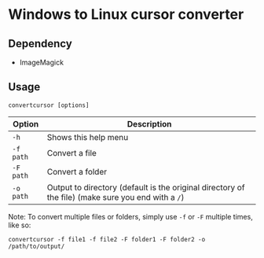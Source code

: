 # Windows to Linux cursor converter

## Dependency
- ImageMagick

## Usage
`convertcursor [options]`

Option | Description
--- | ---
`-h` | Shows this help menu
`-f path` | Convert a file
`-F path` | Convert a folder
`-o path`| Output to directory (default is the original directory of the file) (make sure you end with a `/`)

Note: To convert multiple files or folders, simply use `-f` or `-F` multiple times, like so:
```
convertcursor -f file1 -f file2 -F folder1 -F folder2 -o /path/to/output/
```
